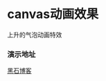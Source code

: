 # canvas动画效果
上升的气泡动画特效
<br/>

### 演示地址
<a href="https://www.heson10.com/" target="_blank">黑石博客</a>
<br/>